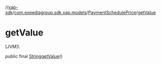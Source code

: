 //[xap-sdk](../../../index.md)/[com.expediagroup.sdk.xap.models](../index.md)/[PaymentSchedulePrice](index.md)/[getValue](get-value.md)

# getValue

[JVM]\

public final [String](https://docs.oracle.com/javase/8/docs/api/java/lang/String.html)[getValue](get-value.md)()
